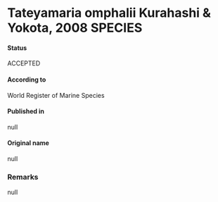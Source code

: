 # Tateyamaria omphalii Kurahashi & Yokota, 2008 SPECIES

#### Status
ACCEPTED

#### According to
World Register of Marine Species

#### Published in
null

#### Original name
null

### Remarks
null